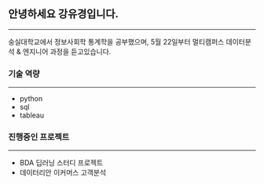 ## 안녕하세요 강유경입니다.
---
숭실대학교에서 정보사회학 통계학을 공부했으며, 5월 22일부터 멀티캠퍼스 데이터분석 & 엔지니어 과정을 듣고있습니다.
### 기술 역량
---
- python
- sql
- tableau

### 진행중인 프로젝트
---
- BDA 딥러닝 스터디 프로젝트
- 데이터리안 이커머스 고객분석